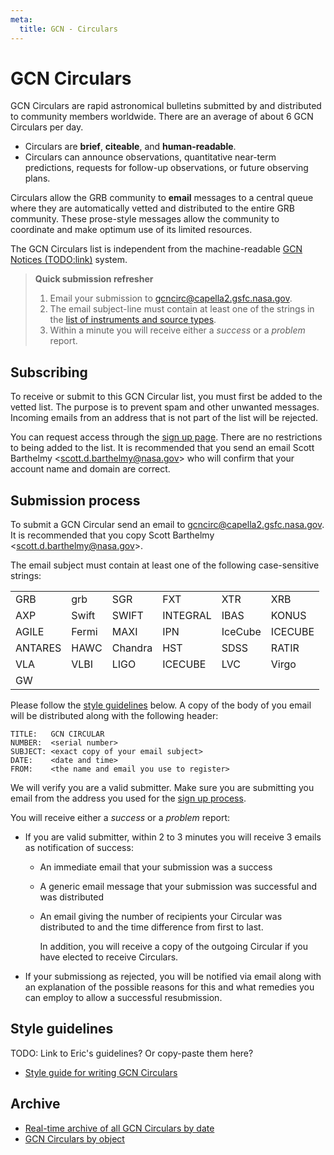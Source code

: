 ```yaml
---
meta:
  title: GCN - Circulars
---
```


# GCN Circulars

GCN Circulars are rapid astronomical bulletins submitted by and distributed to community members worldwide. There are an average of about 6 GCN Circulars per day.

- Circulars are **brief**, **citeable**, and **human-readable**.
- Circulars can announce observations, quantitative near-term predictions, requests for follow-up observations, or future observing plans.

Circulars allow the GRB community to **email** messages to a central queue where they are automatically vetted and distributed to the entire GRB community. These prose-style messages allow the community to coordinate and make optimum use of its limited resources. 

The GCN Circulars list is independent from the machine-readable [GCN Notices (TODO:link)](notices.md) system.


 > **Quick submission refresher**
 > 1. Email your submission to gcncirc@capella2.gsfc.nasa.gov.
 > 2. The email subject-line must contain at least one of the strings in the [list of instruments and source types](#subject-word-list).
 > 3. Within a minute you will receive either a *success* or a *problem* report.


## Subscribing
<a name="subscribing"></a>

To receive or submit to this GCN Circular list, you must first be added to the vetted list. The purpose is to prevent spam and other unwanted messages. Incoming emails from an address that is not part of the list will be rejected. 

You can request access through the [sign up page](https://gcn.gsfc.nasa.gov/gcn_circ_signup.html). There are no restrictions to being added to the list.   It is recommended that you send an email Scott Barthelmy \<scott.d.barthelmy@nasa.gov\> who will confirm that your account name and domain are correct.

## Submission process

To submit a GCN Circular send an email to gcncirc@capella2.gsfc.nasa.gov. It is recommended that you copy Scott Barthelmy \<scott.d.barthelmy@nasa.gov\>.

The email subject must contain at least one of the following case-sensitive strings:

<a name="subject-word-list"></a>
 <table style="width:100%">
  <tr>
    <td>GRB</td>
    <td>grb</td>
    <td>SGR</td>    
    <td>FXT</td>
    <td>XTR</td>
    <td>XRB</td>
  </tr>
  <tr>
    <td>AXP</td>
    <td>Swift</td>
    <td>SWIFT</td>    
    <td>INTEGRAL</td>
    <td>IBAS</td>
    <td>KONUS</td>
  </tr>
  <tr>
    <td>AGILE</td>
    <td>Fermi</td>
    <td>MAXI</td>    
    <td>IPN</td>
    <td>IceCube</td>
    <td>ICECUBE</td>
  </tr>
  <tr>
    <td>ANTARES</td>
    <td>HAWC</td>
    <td>Chandra</td>    
    <td>HST</td>
    <td>SDSS</td>
    <td>RATIR</td>
  </tr>
  <tr>
    <td>VLA</td>
    <td>VLBI</td>
    <td>LIGO</td>    
    <td>ICECUBE</td>
    <td>LVC</td>
    <td>Virgo</td>
  </tr>
  <tr>
    <td>GW</td>
    <td></td>
    <td></td>    
    <td></td>
    <td></td>
    <td></td>
  </tr>
</table>

Please follow the [style guidelines](#style-guidelines) below. A copy of the body of you email will be distributed along with the following header:  
  
```
TITLE:   GCN CIRCULAR
NUMBER:  <serial number>
SUBJECT: <exact copy of your email subject>
DATE:    <date and time>
FROM:    <the name and email you use to register>
```

We will verify you are a valid submitter. Make sure you are submitting you email from the address you used for the [sign up process](#subscribing).   
   
You will receive either a *success* or a *problem* report:
   
   - If you are valid submitter, within 2 to 3 minutes you will receive 3 emails as notification of success:   
   
      - An immediate email that your submission was a success
      - A generic email message that your submission was successful and was distributed
      - An email giving the number of recipients your Circular was distributed to and the time difference from first to last.
      
        In addition, you will receive a copy of the outgoing Circular if you have elected to receive Circulars.
       
   - If your submissiong as rejected, you will be notified via email along with an explanation of the possible reasons
   for this and what remedies you can employ to allow a successful resubmission.


## Style guidelines
<a name="style-guidelines"></a> 

TODO: Link to Eric's guidelines? Or copy-paste them here?

- [Style guide for writing GCN Circulars](https://gcn.gsfc.nasa.gov/gcn3_circulars.html)


## Archive

- [Real-time archive of all GCN Circulars by date](https://gcn.gsfc.nasa.gov/gcn3_archive.html)
- [GCN Circulars by object](https://gcn.gsfc.nasa.gov/selected.html)



